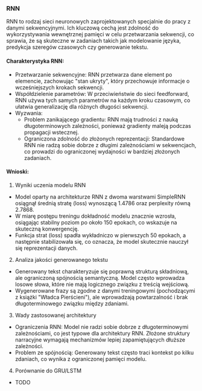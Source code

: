### RNN
RNN to rodzaj sieci neuronowych zaprojektowanych specjalnie do pracy z danymi sekwencyjnymi. Ich kluczową cechą jest zdolność do wykorzystywania wewnętrznej pamięci w celu przetwarzania sekwencji, co sprawia, że są skuteczne w zadaniach takich jak modelowanie języka, predykcja szeregów czasowych czy generowanie tekstu.

#### Charakterystyka RNN:
- Przetwarzanie sekwencyjne: RNN przetwarza dane element po elemencie, zachowując "stan ukryty", który przechowuje informacje o wcześniejszych krokach sekwencji.
- Współdzielenie parametrów: W przeciwieństwie do sieci feedforward, RNN używa tych samych parametrów na każdym kroku czasowym, co ułatwia generalizację dla różnych długości sekwencji.
- Wyzwania:
    - Problem zanikającego gradientu: RNN mają trudności z nauką długoterminowych zależności, ponieważ gradienty maleją podczas propagacji wstecznej.
    - Ograniczona zdolność do złożonych reprezentacji: Standardowe RNN nie radzą sobie dobrze z długimi zależnościami w sekwencjach, co prowadzi do ograniczonej wydajności w bardziej złożonych zadaniach.

#### Wnioski:
1. Wyniki uczenia modelu RNN
- Model oparty na architekturze RNN z dwoma warstwami SimpleRNN osiągnął średnią stratę (loss) wynoszącą 1.4786 oraz perplexity równą 2.7868.
- W miarę postępu treningu dokładność modelu znacznie wzrosła, osiągając stabilny poziom po około 150 epokach, co wskazuje na skuteczną konwergencję.
- Funkcja strat (loss) spadła wykładniczo w pierwszych 50 epokach, a następnie stabilizowała się, co oznacza, że model skutecznie nauczył się reprezentacji danych.
2. Analiza jakości generowanego tekstu
- Generowany tekst charakteryzuje się poprawną strukturą składniową, ale ograniczoną spójnością semantyczną. Model często wprowadza losowe słowa, które nie mają logicznego związku z treścią wejściową.
- Wygenerowane frazy są zgodne z danymi treningowymi (pochodzącymi z książki "Władca Pierścieni"), ale wprowadzają powtarzalność i brak długoterminowego związku między zdaniami.
3. Wady zastosowanej architektury
- Ograniczenia RNN: Model nie radzi sobie dobrze z długoterminowymi zależnościami, co jest typowe dla architektury RNN. Złożone struktury narracyjne wymagają mechanizmów lepiej zapamiętujących dłuższe zależności.
- Problem ze spójnością: Generowany tekst często traci kontekst po kilku zdaniach, co wynika z ograniczonej pamięci modelu.
4. Porównanie do GRU/LSTM
- TODO